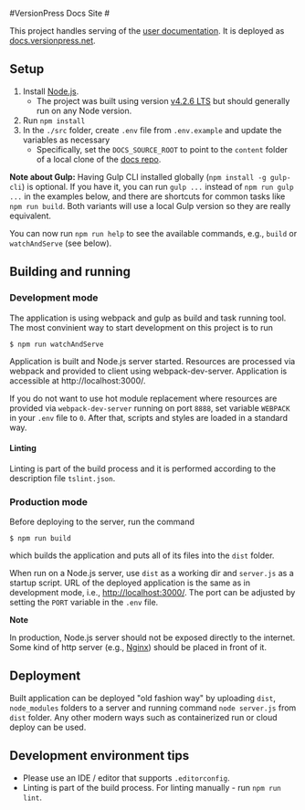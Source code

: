 #VersionPress Docs Site #

This project handles serving of the [user documentation](https://github.com/versionpress/docs). It is deployed as [docs.versionpress.net](http://docs.versionpress.net/).



## Setup

1. Install [Node.js](https://nodejs.org).
    - The project was built using version [v4.2.6 LTS](https://nodejs.org/en/blog/release/v4.2.6/) but should generally run on any Node version.
2. Run `npm install`
3. In the `./src` folder, create `.env` file from `.env.example` and update the variables as necessary
    - Specifically, set the `DOCS_SOURCE_ROOT` to point to the `content` folder of a local clone of the [docs repo](https://github.com/versionpress/docs).

**Note about Gulp:** Having Gulp CLI installed globally (`npm install -g gulp-cli`) is optional. If you have it, you can run `gulp ...` instead of `npm run gulp ...` in the examples below, and there are shortcuts for common tasks like `npm run build`. Both variants will use a local Gulp version so they are really equivalent.

You can now run `npm run help` to see the available commands, e.g., `build` or `watchAndServe` (see below).

## Building and running

### Development mode

The application is using webpack and gulp as build and task running tool. The most convinient way to start development on this project is to run

    $ npm run watchAndServe

Application is built and Node.js server started. Resources are processed via webpack and provided to client using webpack-dev-server. Application is accessible at http://localhost:3000/.

If you do not want to use hot module replacement where resources are provided via `webpack-dev-server` running on port `8888`, set variable `WEBPACK` in your `.env` file to `0`. After that, scripts and styles are loaded in a standard way.

#### Linting

Linting is part of the build process and it is performed according to the description file `tslint.json`.

### Production mode

Before deploying to the server, run the command

    $ npm run build

which builds the application and puts all of its files into the `dist` folder.

When run on a Node.js server, use `dist` as a working dir and `server.js` as a startup script. URL of the deployed application is the same as in development mode, i.e., <http://localhost:3000/>. The port can be adjusted by setting the `PORT` variable in the `.env` file.

**Note**

In production, Node.js server should not be exposed directly to the internet. Some kind of http server (e.g., [Nginx](http://nginx.org/)) should be placed in front of it.

## Deployment
Built application can be deployed "old fashion way" by uploading `dist`, `node_modules` folders to a server and running command `node server.js` from `dist` folder. Any other modern ways such as containerized run or cloud deploy can be used.

## Development environment tips

- Please use an IDE / editor that supports `.editorconfig`.
- Linting is part of the build process. For linting manually - run `npm run lint`.




